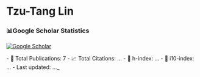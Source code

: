 # Tzu-Tang Lin


### 📊Google Scholar Statistics
<p align="left">
  <a href="https://scholar.google.com/citations?user=2Yxesf0AAAAJ">
    <img src="https://img.shields.io/badge/Google%20Scholar-Tzu--Tang%20Lin-4285F4?style=for-the-badge&logo=google-scholar&logoColor=white" alt="Google Scholar"/>
  </a>
</p>
<!--GS_START-->
- 📄 Total Publications: 7
- 📈 Total Citations: ...
- 🧠 h-index: ...
- 🏅 i10-index: ...
- Last updated: ..._
<!--GS_END-->
